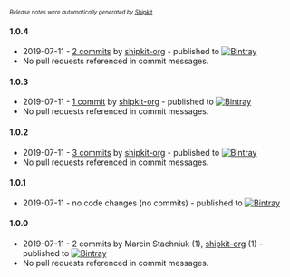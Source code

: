 <sup><sup>*Release notes were automatically generated by [Shipkit](http://shipkit.org/)*</sup></sup>

#### 1.0.4
 - 2019-07-11 - [2 commits](https://github.com/mstachniuk/shipkit-demo/compare/v1.0.3...v1.0.4) by [shipkit-org](https://github.com/shipkit-org) - published to [![Bintray](https://img.shields.io/badge/Bintray-1.0.4-green.svg)](https://github.com/mstachniuk/shipkit-demo/releases/tag/v1.0.4)
 - No pull requests referenced in commit messages.

#### 1.0.3
 - 2019-07-11 - [1 commit](https://github.com/mstachniuk/shipkit-demo/compare/v1.0.2...v1.0.3) by [shipkit-org](https://github.com/shipkit-org) - published to [![Bintray](https://img.shields.io/badge/Bintray-1.0.3-green.svg)](https://github.com/mstachniuk/shipkit-demo/releases/tag/v1.0.3)
 - No pull requests referenced in commit messages.

#### 1.0.2
 - 2019-07-11 - [3 commits](https://github.com/mstachniuk/shipkit-demo/compare/v1.0.1...v1.0.2) by [shipkit-org](https://github.com/shipkit-org) - published to [![Bintray](https://img.shields.io/badge/Bintray-1.0.2-green.svg)](mstachniuk/shipkit-demo1.0.2)
 - No pull requests referenced in commit messages.

#### 1.0.1
 - 2019-07-11 - no code changes (no commits) - published to [![Bintray](https://img.shields.io/badge/Bintray-1.0.1-green.svg)](mstachniuk/shipkit-demo1.0.1)

#### 1.0.0
 - 2019-07-11 - 2 commits by Marcin Stachniuk (1), [shipkit-org](https://github.com/shipkit-org) (1) - published to [![Bintray](https://img.shields.io/badge/Bintray-1.0.0-green.svg)](https://bintray.com/shipkit-bootstrap/bootstrap/maven/1.0.0)
 - No pull requests referenced in commit messages.

